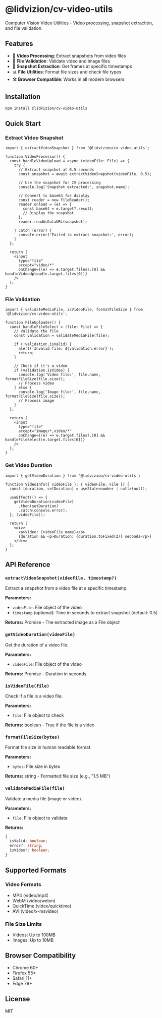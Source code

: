 # @lidvizion/cv-video-utils

Computer Vision Video Utilities - Video processing, snapshot extraction, and file validation.

## Features

- 🎥 **Video Processing**: Extract snapshots from video files
- 📏 **File Validation**: Validate video and image files
- 🎯 **Snapshot Extraction**: Get frames at specific timestamps
- 📊 **File Utilities**: Format file sizes and check file types
- 🛠️ **Browser Compatible**: Works in all modern browsers

## Installation

```bash
npm install @lidvizion/cv-video-utils
```

## Quick Start

### Extract Video Snapshot

```tsx
import { extractVideoSnapshot } from '@lidvizion/cv-video-utils';

function VideoProcessor() {
  const handleVideoUpload = async (videoFile: File) => {
    try {
      // Extract snapshot at 0.5 seconds
      const snapshot = await extractVideoSnapshot(videoFile, 0.5);
      
      // Use the snapshot for CV processing
      console.log('Snapshot extracted:', snapshot.name);
      
      // Convert to base64 for display
      const reader = new FileReader();
      reader.onload = (e) => {
        const base64 = e.target?.result;
        // Display the snapshot
      };
      reader.readAsDataURL(snapshot);
      
    } catch (error) {
      console.error('Failed to extract snapshot:', error);
    }
  };

  return (
    <input 
      type="file" 
      accept="video/*" 
      onChange={(e) => e.target.files?.[0] && handleVideoUpload(e.target.files[0])}
    />
  );
}
```

### File Validation

```tsx
import { validateMediaFile, isVideoFile, formatFileSize } from '@lidvizion/cv-video-utils';

function FileUploader() {
  const handleFileSelect = (file: File) => {
    // Validate the file
    const validation = validateMediaFile(file);
    
    if (!validation.isValid) {
      alert(`Invalid file: ${validation.error}`);
      return;
    }

    // Check if it's a video
    if (validation.isVideo) {
      console.log('Video file:', file.name, formatFileSize(file.size));
      // Process video
    } else {
      console.log('Image file:', file.name, formatFileSize(file.size));
      // Process image
    }
  };

  return (
    <input 
      type="file" 
      accept="image/*,video/*" 
      onChange={(e) => e.target.files?.[0] && handleFileSelect(e.target.files[0])}
    />
  );
}
```

### Get Video Duration

```tsx
import { getVideoDuration } from '@lidvizion/cv-video-utils';

function VideoInfo({ videoFile }: { videoFile: File }) {
  const [duration, setDuration] = useState<number | null>(null);

  useEffect(() => {
    getVideoDuration(videoFile)
      .then(setDuration)
      .catch(console.error);
  }, [videoFile]);

  return (
    <div>
      <p>Video: {videoFile.name}</p>
      {duration && <p>Duration: {duration.toFixed(2)} seconds</p>}
    </div>
  );
}
```

## API Reference

### `extractVideoSnapshot(videoFile, timestamp?)`

Extract a snapshot from a video file at a specific timestamp.

**Parameters:**
- `videoFile`: File object of the video
- `timestamp` (optional): Time in seconds to extract snapshot (default: 0.5)

**Returns:** Promise<File> - The extracted image as a File object

### `getVideoDuration(videoFile)`

Get the duration of a video file.

**Parameters:**
- `videoFile`: File object of the video

**Returns:** Promise<number> - Duration in seconds

### `isVideoFile(file)`

Check if a file is a video file.

**Parameters:**
- `file`: File object to check

**Returns:** boolean - True if the file is a video

### `formatFileSize(bytes)`

Format file size in human readable format.

**Parameters:**
- `bytes`: File size in bytes

**Returns:** string - Formatted file size (e.g., "1.5 MB")

### `validateMediaFile(file)`

Validate a media file (image or video).

**Parameters:**
- `file`: File object to validate

**Returns:** 
```typescript
{
  isValid: boolean;
  error?: string;
  isVideo?: boolean;
}
```

## Supported Formats

### Video Formats
- MP4 (video/mp4)
- WebM (video/webm)
- QuickTime (video/quicktime)
- AVI (video/x-msvideo)

### File Size Limits
- Videos: Up to 100MB
- Images: Up to 10MB

## Browser Compatibility

- Chrome 60+
- Firefox 55+
- Safari 11+
- Edge 79+

## License

MIT
